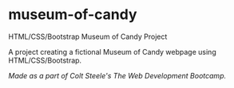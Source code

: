 # museum-of-candy
HTML/CSS/Bootstrap Museum of Candy Project

A project creating a fictional Museum of Candy webpage using HTML/CSS/Bootstrap.


*Made as a part of Colt Steele's The Web Development Bootcamp.*
